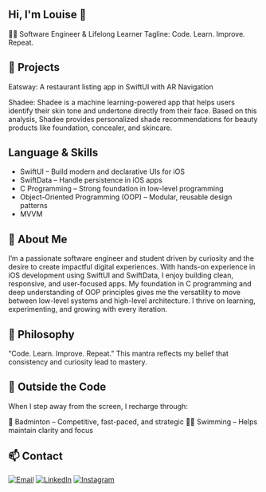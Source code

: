 ## Hi, I'm Louise 👋

<!--
**Louise-Fernando/Louise-Fernando** is a ✨ _special_ ✨ repository because its `README.md` (this file) appears on your GitHub profile.

Here are some ideas to get you started:

- 🔭 I’m currently working on ...
- 🌱 I’m currently learning ...
- 👯 I’m looking to collaborate on ...
- 🤔 I’m looking for help with ...
- 💬 Ask me about ...
- 📫 How to reach me: ...
- 😄 Pronouns: ...
- ⚡ Fun fact: ...
-->
👨‍💻 Software Engineer & Lifelong Learner
Tagline: Code. Learn. Improve. Repeat.

## 🔧 Projects
Eatsway: A restaurant listing app in SwiftUI with AR Navigation

Shadee: Shadee is a machine learning-powered app that helps users identify their skin tone and undertone directly from their face. Based on this analysis, Shadee provides personalized shade recommendations for beauty products like foundation, concealer, and skincare.


## Language & Skills
- SwiftUI – Build modern and declarative UIs for iOS
- SwiftData – Handle persistence in iOS apps
- C Programming – Strong foundation in low-level programming
- Object-Oriented Programming (OOP) – Modular, reusable design patterns
- MVVM

## 👋 About Me
I’m a passionate software engineer and student driven by curiosity and the desire to create impactful digital experiences.
With hands-on experience in iOS development using SwiftUI and SwiftData, I enjoy building clean, responsive, and user-focused apps.
My foundation in C programming and deep understanding of OOP principles gives me the versatility to move between low-level systems and high-level architecture.
I thrive on learning, experimenting, and growing with every iteration.

## 🧠 Philosophy
“Code. Learn. Improve. Repeat.”
This mantra reflects my belief that consistency and curiosity lead to mastery.

## 🏸 Outside the Code
When I step away from the screen, I recharge through:

🏸 Badminton – Competitive, fast-paced, and strategic
🏊‍♂️ Swimming – Helps maintain clarity and focus

## 📫 Contact
[![Email](https://img.shields.io/badge/Email-louisef639@gmail.com-red?logo=gmail&logoColor=white)](mailto:louisef639@gmail.com)
[![LinkedIn](https://img.shields.io/badge/LinkedIn-Profile-blue?logo=linkedin)](https://www.linkedin.com/in/louise-fernando-a02505304/)
[![Instagram](https://img.shields.io/badge/Instagram-@louise.fernando123-E4405F?logo=instagram&logoColor=white)](https://www.instagram.com/louise.fernando123/)



